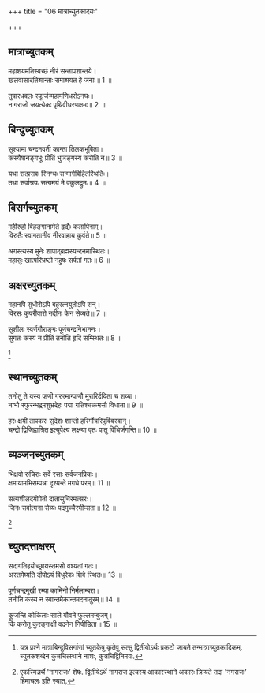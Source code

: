 +++
title = "06 मात्राच्युतकादयः"

+++
[^1]: यत्र प्रश्ने मात्राबिन्दुविसर्गाणां च्युतकेषु कृतेषु सत्सु द्वितीयोऽर्थः प्रकटो जायते तन्मात्राच्युतकादिकम्. च्युतकशब्देन कुत्रचित्स्थाने नाशः, कुत्रचिद्विनिमयः.
  
## मात्राच्युतकम्
महाशयमतिस्वच्छं नीरं सन्तापशान्तये।  
खलवासादतिश्रान्ताः समाश्रयत हे जनाः॥ 1 ॥  

[^1]: एकस्मिन्नर्थे 'नीरं’ जलम्. द्वितीयेऽर्थे नीरशब्दस्य ईकारस्थाने अकारः क्रियते. तदा 'नरं’ पुरुषं इत्यवशिष्यते.


 
तुषारधवलः स्फूर्जन्महामणिधरोऽनघः।  
नागराजो जयत्येकः पृथिवीधरणक्षमः॥ 2 ॥  

[^2]: एकस्मिन्नर्थे 'नागराजः’ शेषः. द्वितीयेऽर्थे नागराज इत्यस्य आकारस्थाने अकारः क्रियते तदा 'नगराजः’ हिमाचलः इति स्यात्.


## बिन्दुच्युतकम्
सुश्यामा चन्दनवती कान्ता तिलकभूषिता।  
कस्यैषानङ्गभूः प्रीतिं भुजङ्गस्य करोति न॥ 3 ॥  

[^3]: एकस्मिन्नर्थे 'अनङ्गभूः’ कामस्य स्थानं ईदृशी स्त्री. द्वितीयेऽर्थे अनुस्वारो लुप्यते तदा 'नगभूः’ पर्वतस्य भूमिः इत्यवशिष्यते.
 
यथा सत्प्रसवः स्निग्धः सन्मार्गविहितस्थितिः।  
तथा सर्वाश्रयः सत्यमयं मे वकुलद्रुमः॥ 4 ॥  

[^4]: एकस्मिन्नर्थे 'अयं मे,’ मम 'वकुलद्रुमः’ बवयोरैक्यात्. द्वितीयेऽर्थे अनुस्वारत्यागेन 'अयमेव कुलद्रुमः’ इति स्थितम्. अयं पुमान् कुले द्रुम इव. द्रुमो वृक्षः.


## विसर्गच्युतकम्
महीरुहो विहङ्गानामेते हृद्यैः कलापिनाम्।  
विरुतैः स्वागतानीव नीरवाहाय कुर्वते॥ 5 ॥  

[^5]: एकस्मिन्नर्थे 'हृद्यैः’ मनोहरैः विरुतैः शब्दैः. द्वितीयेऽर्थे विसर्गलोपे कृते 'हृद्यैकलापिनाम्’ इति जातम्. हृद्यं सुन्दरं एकं अद्वितीयं लपन्ति वदन्ति ते हृद्यैकलापिनस्तेषां विहङ्गानाम्.
 
अगस्त्यस्य मुनेः शापाद्ब्रह्मस्यन्दनमास्थितः।  
महासुः खात्परिभ्रष्टो नहुषः सर्पतां गतः॥ 6 ॥  
        
[^6]: एकस्मिन्नर्थे 'महासुः’ महान्तोऽसवः प्राणा यस्य सः 'खात्’ आकाशात्. द्वितीयेऽर्थे विसर्गलोपे 'महासुखात्’ महच्च तत्सुखं च तस्मात्. राज्यात्.


## अक्षरच्युतकम्
महानपि सुधीरोऽपि बहुरत्नयुतोऽपि सन्।  
विरसः कुपरीवारो नदीनः केन सेव्यते॥ 7 ॥  

[^7]: एकस्मिन्नर्थे नदीनां इनः स्वामी 'नदीनः’ समुद्रः. द्वितीयेऽर्थे नदीनः इत्यस्मात् नकारः सस्वरो लुप्यते तदा 'दीन’ इति तिष्ठति. दीनशब्देन कृपणधनी पुमान्.
 
सुशीलः स्वर्णगौराङ्गः पूर्णचन्द्रनिभाननः।  
सुगतः कस्य न प्रीतिं तनोति हृदि सम्स्थितः॥ 8 ॥  

[^8]: एकस्मिन्नर्थे 'सुगतो’ बुद्धः जिनः द्वितीयेऽर्थे सुगत इत्यस्मात् गकारः सस्वरो लुप्यते तदा 'सुत’ इति स्यात्. सुतः पुत्रः.
 
[^1] 
## स्थानच्युतकम्
तनोतु ते यस्य फणी गरुत्मान्पाणौ मुरारिर्दयिता च शय्या।  
नाभौ स्फुरन्भद्रमशुभ्रदेहः पद्मा गतिश्चक्रमसौ विधाता॥ 9 ॥  

[^9]: एषां श्लोकानां मध्ये अर्थयोजनिकायां कृतायां सत्यां योजनिका स्थानान्तरे धृतास्ति. यो यस्य शब्दस्य अन्वयत्वेन लगति स शब्दस्तत्पार्श्वे धृतो नास्ति.


[^1]: कर्तृकर्मक्रियापदानां स्थानान्तरे धृतत्वात् अन्वयो दुर्लभो यस्य वृत्तस्य तत् स्थानच्युतकम्.
 
हरः क्षयी तापकरः सुदेशः शान्तो हरिर्गोत्ररिपुर्विवस्वान्।  
चन्द्रो द्विजिह्वाश्रित इत्युपेक्ष्य लक्ष्म्या वृतः पातु विधिर्जगन्ति॥ 10 ॥  

[^10]: एषां श्लोकानां मध्ये अर्थयोजनिकायां कृतायां सत्यां योजनिका स्थानान्तरे धृतास्ति. यो यस्य शब्दस्य अन्वयत्वेन लगति स शब्दस्तत्पार्श्वे धृतो नास्ति.
 
## व्यञ्जनच्युतकम्
भिक्षवो रुचिराः सर्वे रसाः सर्वजनप्रियाः।  
क्षमायामभिसम्पन्ना दृश्यन्ते मगधे परम्॥ 11 ॥  

[^11]: एकस्मिन्नर्थे 'भिक्षवः’ श्वेताम्बराः. द्वितीयेऽर्थे भिक्षव इति पदात् भकारलोपः क्रियते तदा 'इक्षवः’ गुडवृक्षाः.
 
सत्यशीलदयोपेतो दातासुचिरमत्सरः।  
जिनः सर्वात्मना सेव्यः पदमुच्चैरभीप्सता॥ 12 ॥  

[^12]: एकस्मिन्नर्थे 'जिनो वीतरागः. द्वितीयेऽर्थे जिन इत्यस्माज्जकारो लुप्यते तदा 'इन’ इति स्थितम्. इनः स्वामी राजा वा.
 
[^2]
## च्युतदत्ताक्षरम्
सदागतिहयोच्छ्रायस्तमसो वश्यतां गतः।  
अस्तमेष्यति दीपोऽयं विधुरेकः शिवे स्थितः॥ 13 ॥  

[^13]: एकस्मिन्नर्थे 'दीपः’ द्वितीयेऽर्थे दीप इत्यत्र पकारं लुप्त्वा तत्स्थाने नकारो दीयते तदा 'दीन’ इति. अयं दीनो विधुश्चन्द्रः एक एव शिवे स्थितः.


[^2]: 'स्फोटयित्वाक्षरं किञ्चित्पुनरन्यस्य दानतः। यत्रापरो भवेदर्थश्च्युतदत्ताक्षरं हि तत्॥’ इति.
 
पूर्णचन्द्रमुखी रम्या कामिनी निर्मलाम्बरा।  
तनोति कस्य न स्वान्तमेकान्तमदनातुरम्॥ 14 ॥  

[^14]: एकस्मिन्नर्थे 'कामिनी’ स्त्री. द्वितीयेऽर्थे 'यामिनी’ रात्रिः.
 
कूजन्ति कोकिलाः साले यौवने फुल्लमम्बुजम्।  
किं करोतु कुरङ्गाक्षी वदनेन निपीडिता॥ 15 ॥  

[^15]: अत्र 'रसाले’ इति वक्तव्ये 'साले’ इति रश्च्युतः 'वने’ इत्यत्र 'यौवने’ इति यौर्दत्तः. 'वदनेन’ इत्यत्र 'मदनेन’ इति मश्च्युतो वो दत्तः.
 

